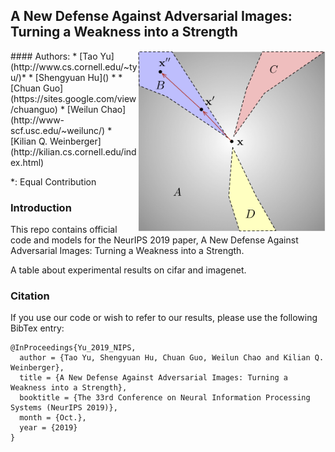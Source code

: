 ## A New Defense Against Adversarial Images: Turning a Weakness into a Strength
<img align="right" src="detect_fig.png" width="300px" />
#### Authors:
* [Tao Yu](http://www.cs.cornell.edu/~tyu/)*
* [Shengyuan Hu]() *
* [Chuan Guo](https://sites.google.com/view/chuanguo)
* [Weilun Chao](http://www-scf.usc.edu/~weilunc/)
* [Kilian Q. Weinberger](http://kilian.cs.cornell.edu/index.html)

*: Equal Contribution


### Introduction
This repo contains official code and models for the NeurIPS 2019 paper, A New Defense Against Adversarial Images: Turning a Weakness into a Strength.

A table about experimental results on cifar and imagenet.

### Citation
If you use our code or wish to refer to our results, please use the following BibTex entry:
```
@InProceedings{Yu_2019_NIPS,
  author = {Tao Yu, Shengyuan Hu, Chuan Guo, Weilun Chao and Kilian Q. Weinberger},
  title = {A New Defense Against Adversarial Images: Turning a Weakness into a Strength},
  booktitle = {The 33rd Conference on Neural Information Processing Systems (NeurIPS 2019)},
  month = {Oct.},
  year = {2019}
}
```